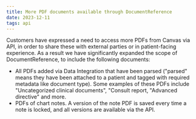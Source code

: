 ```yaml
---
title: More PDF documents available through DocumentReference
date: 2023-12-11
tags: api
---
```

Customers have expressed a need to access more PDFs from Canvas via API, in order to share these with external parties or in patient-facing experience. As a result we have significantly expanded the scope of DocumentReference, to include the following documents:

- All PDFs added via Data Integration that have been parsed ("parsed" means they have been attached to a patient and tagged with required metadata like document type). Some examples of these PDFs include "Uncategorized clinical documents", "Consult report, "Advanced directive" and more.
- PDFs of chart notes. A version of the note PDF is saved every time a note is locked, and all versions are available via the API.
